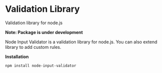 # Validation Library
Validation library for node.js

**Note: Package is under development**


Node Input Validator is a validation library for node.js. You can also extend library to add custom rules.

**Installation**

```npm install node-input-validator```
